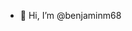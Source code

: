 - 👋 Hi, I’m @benjaminm68


<!---
benjaminm68/benjaminm68 is a ✨ special ✨ repository because its `README.md` (this file) appears on your GitHub profile.
You can click the Preview link to take a look at your changes.
--->
